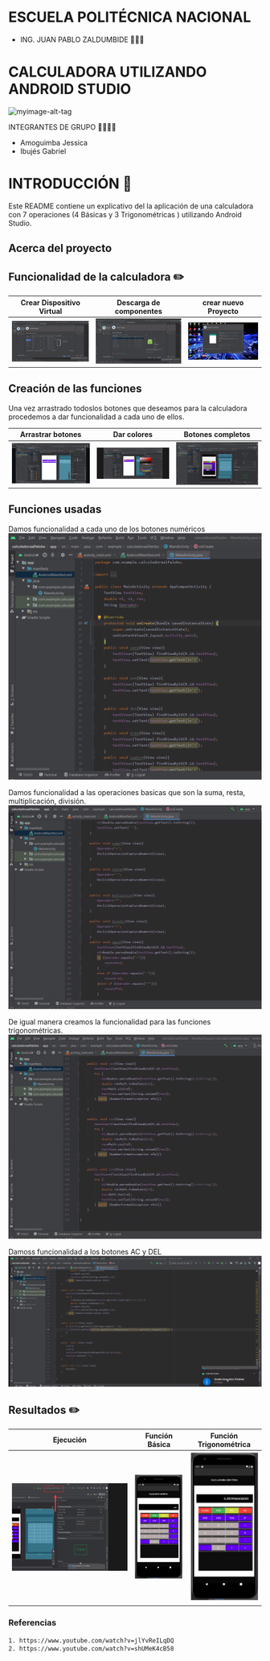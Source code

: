 # ESCUELA POLITÉCNICA NACIONAL

* ING. JUAN PABLO ZALDUMBIDE 👨🏻‍🏫

#  CALCULADORA UTILIZANDO ANDROID STUDIO

![myimage-alt-tag](https://i.ytimg.com/vi/5Vxn1rYL7bg/hqdefault.jpg)

INTEGRANTES DE GRUPO  👨‍💻👩‍💻 
- Amoguimba Jessica
- Ibujés Gabriel



# INTRODUCCIÓN  📝

Este README contiene un explicativo del la aplicación de una calculadora con 7 operaciones (4 Básicas y 3 Trigonométricas ) utilizando Android Studio.

## Acerca del proyecto ##

## Funcionalidad de la calculadora :pencil2:

| **Crear Dispositivo Virtual** | **Descarga de componentes**  | **crear nuevo Proyecto**  |
| ------------- | ------------- | ------------- | 
|![myimage-alt-tag](https://github.com/JESSICAAMOGUIMBA/Imagenes_calculadora/blob/master/Calculadora/DispsitivoVirtual1.png) |![myimage-alt-tag](https://github.com/JESSICAAMOGUIMBA/Imagenes_calculadora/blob/master/Calculadora/DispositivoVirtual2.png) |![myimage-alt-tag](https://github.com/JESSICAAMOGUIMBA/Imagenes_calculadora/blob/master/Calculadora/CraeNuevoProyecto.png)  |![myimage-alt-tag]|

## Creación de las funciones
Una vez arrastrado todoslos botones que deseamos para la calculadora procedemos a dar funcionalidad a cada uno de ellos.

| **Arrastrar botones** | **Dar colores**  | **Botones completos**  |
| ------------- | ------------- | ------------- | 
|![myimage-alt-tag](https://github.com/JESSICAAMOGUIMBA/Imagenes_calculadora/blob/master/Calculadora/ArrastramosComponentes.png) |![myimage-alt-tag](https://github.com/JESSICAAMOGUIMBA/Imagenes_calculadora/blob/master/Calculadora/CambiamosColores.png) |![myimage-alt-tag](https://github.com/JESSICAAMOGUIMBA/Imagenes_calculadora/blob/master/Calculadora/TerminamosBotonesCalculadora.png)  |![myimage-alt-tag]|

## Funciones usadas

Damos funcionalidad a cada uno de los botones numéricos
![myimage-alt-tag](https://github.com/JESSICAAMOGUIMBA/Imagenes_calculadora/blob/master/Calculadora/NumerosBotones.png)

Damos funcionalidad a las operaciones basicas que son la suma, resta, multiplicación, división.
![myimage-alt-tag](https://github.com/JESSICAAMOGUIMBA/Imagenes_calculadora/blob/master/Calculadora/Operaciones%20Basicas.png)

De igual manera creamos la funcionalidad para las funciones trigonométricas.
![myimage-alt-tag](https://github.com/JESSICAAMOGUIMBA/Imagenes_calculadora/blob/master/Calculadora/OperacionesTrigonometricas.png)

Damoss funcionalidad a los botones AC y DEL
![myimage-alt-tag](https://github.com/JESSICAAMOGUIMBA/Imagenes_calculadora/blob/master/Calculadora/FuncionesAC_DEL.png)

## Resultados :pencil2:

| **Ejecución** | **Función Básica**  | **Función Trigonométrica**  |
| ------------- | ------------- | ------------- | 
|![myimage-alt-tag](https://github.com/JESSICAAMOGUIMBA/Imagenes_calculadora/blob/master/Calculadora/Ejecucion.png) |![myimage-alt-tag](https://github.com/JESSICAAMOGUIMBA/Imagenes_calculadora/blob/master/Calculadora/Suma.png) |![myimage-alt-tag](https://github.com/JESSICAAMOGUIMBA/Imagenes_calculadora/blob/master/Calculadora/Sen90.jpeg)  |![myimage-alt-tag]|

### Referencias ###
    1. https://www.youtube.com/watch?v=jlYvReILqDQ
    2. https://www.youtube.com/watch?v=shUMeK4cB58
    
